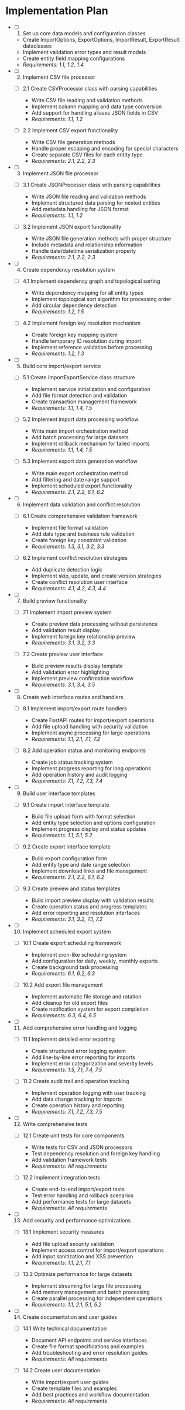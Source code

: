 # Implementation Plan

- [ ] 1. Set up core data models and configuration classes
  - Create ImportOptions, ExportOptions, ImportResult, ExportResult dataclasses
  - Implement validation error types and result models
  - Create entity field mapping configurations
  - _Requirements: 1.1, 1.2, 1.4_

- [ ] 2. Implement CSV file processor
  - [ ] 2.1 Create CSVProcessor class with parsing capabilities
    - Write CSV file reading and validation methods
    - Implement column mapping and data type conversion
    - Add support for handling aliases JSON fields in CSV
    - _Requirements: 1.1, 1.2_

  - [ ] 2.2 Implement CSV export functionality
    - Write CSV file generation methods
    - Handle proper escaping and encoding for special characters
    - Create separate CSV files for each entity type
    - _Requirements: 2.1, 2.2, 2.3_

- [ ] 3. Implement JSON file processor
  - [ ] 3.1 Create JSONProcessor class with parsing capabilities
    - Write JSON file reading and validation methods
    - Implement structured data parsing for nested entities
    - Add metadata handling for JSON format
    - _Requirements: 1.1, 1.2_

  - [ ] 3.2 Implement JSON export functionality
    - Write JSON file generation methods with proper structure
    - Include metadata and relationship information
    - Handle date/datetime serialization properly
    - _Requirements: 2.1, 2.2, 2.3_

- [ ] 4. Create dependency resolution system
  - [ ] 4.1 Implement dependency graph and topological sorting
    - Write dependency mapping for all entity types
    - Implement topological sort algorithm for processing order
    - Add circular dependency detection
    - _Requirements: 1.2, 1.5_

  - [ ] 4.2 Implement foreign key resolution mechanism
    - Create foreign key mapping system
    - Handle temporary ID resolution during import
    - Implement reference validation before processing
    - _Requirements: 1.2, 1.3_

- [ ] 5. Build core import/export service
  - [ ] 5.1 Create ImportExportService class structure
    - Implement service initialization and configuration
    - Add file format detection and validation
    - Create transaction management framework
    - _Requirements: 1.1, 1.4, 1.5_

  - [ ] 5.2 Implement import data processing workflow
    - Write main import orchestration method
    - Add batch processing for large datasets
    - Implement rollback mechanism for failed imports
    - _Requirements: 1.1, 1.4, 1.5_

  - [ ] 5.3 Implement export data generation workflow
    - Write main export orchestration method
    - Add filtering and date range support
    - Implement scheduled export functionality
    - _Requirements: 2.1, 2.2, 6.1, 6.2_

- [ ] 6. Implement data validation and conflict resolution
  - [ ] 6.1 Create comprehensive validation framework
    - Implement file format validation
    - Add data type and business rule validation
    - Create foreign key constraint validation
    - _Requirements: 1.3, 3.1, 3.2, 3.3_

  - [ ] 6.2 Implement conflict resolution strategies
    - Add duplicate detection logic
    - Implement skip, update, and create version strategies
    - Create conflict resolution user interface
    - _Requirements: 4.1, 4.2, 4.3, 4.4_

- [ ] 7. Build preview functionality
  - [ ] 7.1 Implement import preview system
    - Create preview data processing without persistence
    - Add validation result display
    - Implement foreign key relationship preview
    - _Requirements: 3.1, 3.2, 3.3_

  - [ ] 7.2 Create preview user interface
    - Build preview results display template
    - Add validation error highlighting
    - Implement preview confirmation workflow
    - _Requirements: 3.1, 3.4, 3.5_

- [ ] 8. Create web interface routes and handlers
  - [ ] 8.1 Implement import/export route handlers
    - Create FastAPI routes for import/export operations
    - Add file upload handling with security validation
    - Implement async processing for large operations
    - _Requirements: 1.1, 2.1, 7.1, 7.2_

  - [ ] 8.2 Add operation status and monitoring endpoints
    - Create job status tracking system
    - Implement progress reporting for long operations
    - Add operation history and audit logging
    - _Requirements: 7.1, 7.2, 7.3, 7.4_

- [ ] 9. Build user interface templates
  - [ ] 9.1 Create import interface template
    - Build file upload form with format selection
    - Add entity type selection and options configuration
    - Implement progress display and status updates
    - _Requirements: 1.1, 5.1, 5.2_

  - [ ] 9.2 Create export interface template
    - Build export configuration form
    - Add entity type and date range selection
    - Implement download links and file management
    - _Requirements: 2.1, 2.2, 6.1, 6.2_

  - [ ] 9.3 Create preview and status templates
    - Build import preview display with validation results
    - Create operation status and progress templates
    - Add error reporting and resolution interfaces
    - _Requirements: 3.1, 3.2, 7.1, 7.2_

- [ ] 10. Implement scheduled export system
  - [ ] 10.1 Create export scheduling framework
    - Implement cron-like scheduling system
    - Add configuration for daily, weekly, monthly exports
    - Create background task processing
    - _Requirements: 6.1, 6.2, 6.3_

  - [ ] 10.2 Add export file management
    - Implement automatic file storage and rotation
    - Add cleanup for old export files
    - Create notification system for export completion
    - _Requirements: 6.3, 6.4, 6.5_

- [ ] 11. Add comprehensive error handling and logging
  - [ ] 11.1 Implement detailed error reporting
    - Create structured error logging system
    - Add line-by-line error reporting for imports
    - Implement error categorization and severity levels
    - _Requirements: 1.5, 7.1, 7.4, 7.5_

  - [ ] 11.2 Create audit trail and operation tracking
    - Implement operation logging with user tracking
    - Add data change tracking for imports
    - Create operation history and reporting
    - _Requirements: 7.1, 7.2, 7.3, 7.5_

- [ ] 12. Write comprehensive tests
  - [ ] 12.1 Create unit tests for core components
    - Write tests for CSV and JSON processors
    - Test dependency resolution and foreign key handling
    - Add validation framework tests
    - _Requirements: All requirements_

  - [ ] 12.2 Implement integration tests
    - Create end-to-end import/export tests
    - Test error handling and rollback scenarios
    - Add performance tests for large datasets
    - _Requirements: All requirements_

- [ ] 13. Add security and performance optimizations
  - [ ] 13.1 Implement security measures
    - Add file upload security validation
    - Implement access control for import/export operations
    - Add input sanitization and XSS prevention
    - _Requirements: 1.1, 2.1, 7.1_

  - [ ] 13.2 Optimize performance for large datasets
    - Implement streaming for large file processing
    - Add memory management and batch processing
    - Create parallel processing for independent operations
    - _Requirements: 1.1, 2.1, 5.1, 5.2_

- [ ] 14. Create documentation and user guides
  - [ ] 14.1 Write technical documentation
    - Document API endpoints and service interfaces
    - Create file format specifications and examples
    - Add troubleshooting and error resolution guides
    - _Requirements: All requirements_

  - [ ] 14.2 Create user documentation
    - Write import/export user guides
    - Create template files and examples
    - Add best practices and workflow documentation
    - _Requirements: All requirements_